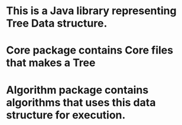 # This is a Java library representing Tree Data structure.
# Core package contains Core files that makes a Tree
# Algorithm package contains algorithms that uses this data structure for execution.

